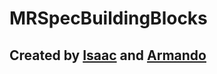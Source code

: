 # MRSpecBuildingBlocks

## Created by [Isaac](http://github.com/Ispirett) and [Armando](http://github.com/Macatuz)
